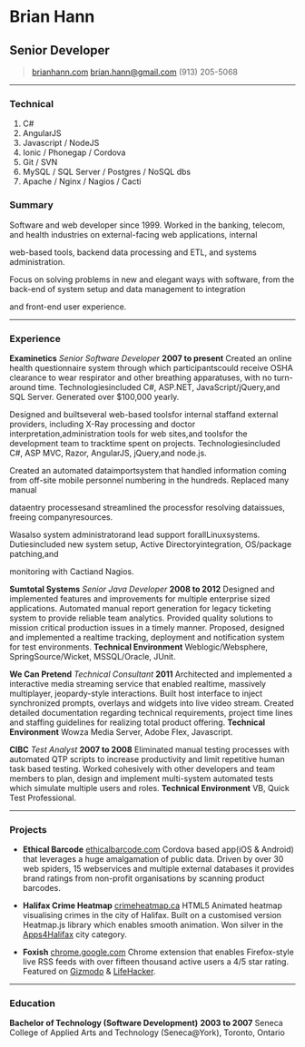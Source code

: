 # Brian Hann
## Senior Developer

> [brianhann.com](http://brianhann.com)
> [brian.hann@gmail.com](mailto:brian.hann@gmail.com)
> (913) 205-5068

------

### Technical

1. C#
1. AngularJS
1. Javascript / NodeJS
1. Ionic / Phonegap / Cordova
1. Git / SVN
1. MySQL / SQL Server / Postgres / NoSQL dbs
1. Apache / Nginx / Nagios / Cacti

### Summary

Software and web developer since 1999. Worked in the banking, telecom, and health industries on external-facing web applications, internal

web-based tools, backend data processing and ETL, and systems administration.

Focus on solving problems in new and elegant ways with software, from the back-end of system setup and data management to integration

and front-end user experience.

------

### Experience

**Examinetics** *Senior Software Developer* __2007 to present__
	Created an online health questionnaire system through which participantscould receive OSHA clearance to wear respirator and other breathing apparatuses, with no turn-around time. Technologiesincluded C#, ASP.NET, JavaScript/jQuery,and SQL Server. Generated over $100,000 yearly.

Designed and builtseveral web-based toolsfor internal staffand external providers, including X-Ray processing and doctor interpretation,administration tools for web sites,and toolsfor the development team to tracktime spent on projects. Technologiesincluded C#, ASP MVC, Razor, AngularJS, jQuery,and node.js.

Created an automated dataimportsystem that handled information coming from off-site mobile personnel numbering in the hundreds. Replaced many manual

dataentry processesand streamlined the processfor resolving dataissues, freeing companyresources.

Wasalso system administratorand lead support forallLinuxsystems. Dutiesincluded new system setup, Active Directoryintegration, OS/package patching,and

monitoring with Cactiand Nagios.

**Sumtotal Systems** *Senior Java Developer* __2008 to 2012__
	Designed and implemented features and improvements for multiple enterprise sized applications.
	Automated manual report generation for legacy ticketing system to provide reliable team analytics.
	Provided quality solutions to mission critical production issues in a timely manner.
	Proposed, designed and implemented a realtime tracking, deployment and notification system for test environments.
	**Technical Environment** Weblogic/Websphere, SpringSource/Wicket, MSSQL/Oracle, JUnit.

**We Can Pretend** *Technical Consultant* __2011__
	Architected and implemented a interactive media streaming service that enabled realtime, massively multiplayer, jeopardy-style interactions.
	Built host interface to inject synchronized prompts, overlays and widgets into live video stream.
	Created detailed documentation regarding technical requirements, project time lines and staffing guidelines for realizing total product offering.
	**Technical Environment** Wowza Media Server, Adobe Flex, Javascript.

<!--
**Redline Distribution** *Web Application Developer* __2008__
	Wrote a versatile Java EE based, database-driven, e-commerce system for the real time sale, processing and shipping of products available from external distributors such as Baker-Taylor and DeepDiscount.
	The system interfaced with external distributors to ensure current inventory, status and price and used AJAX rich components to improve usability, convenience and efficiency.
	**Technical Environment** JBoss, Seam, MySQL, Hibernate, JSF, RichFaces, EJB.
-->

**CIBC** *Test Analyst* __2007 to 2008__
	Eliminated manual testing processes with automated QTP scripts to increase productivity and limit repetitive human task based testing.
	Worked cohesively with other developers and team members to plan, design and implement multi-system automated tests which simulate multiple users and roles.
	**Technical Environment** VB, Quick Test Professional.

------

### Projects

* **Ethical Barcode**
	<a href=http://www.ethicalbarcode.com class=not-printed>ethicalbarcode.com</a>
	Cordova based app(iOS & Android) that leverages a huge amalgamation of public data. Driven by over 30 web spiders, 15 webservices and multiple external databases it provides brand ratings from non-profit organisations by scanning product barcodes.

* **Halifax Crime Heatmap**
	<a href=http://www.crimeheatmap.ca class=not-printed>crimeheatmap.ca</a>
	HTML5 Animated heatmap visualising crimes in the city of Halifax. Built on a customised version Heatmap.js library which enables smooth animation. Won silver in the [Apps4Halifax](http://apps4halifax.ca/) city category.

* **Foxish**
	<a href=https://chrome.google.com/webstore/detail/jpgagcapnkccceppgljfpoadahaopjdb class=not-printed>chrome.google.com</a>
	Chrome extension that enables Firefox-style live RSS feeds with over fifteen thousand active users a 4/5 star rating. Featured on [Gizmodo](http://gizmodo.com/5609633/10-add+ons-you-have-to-know-about-for-google-chrome) & [LifeHacker](http://lifehacker.com/5603602/foxish-live-rss-adds-live-bookmarks-to-google-chrome).

------

### Education

**Bachelor of Technology (Software Development)** __2003 to 2007__
	Seneca College of Applied Arts and Technology (Seneca@York), Toronto, Ontario
